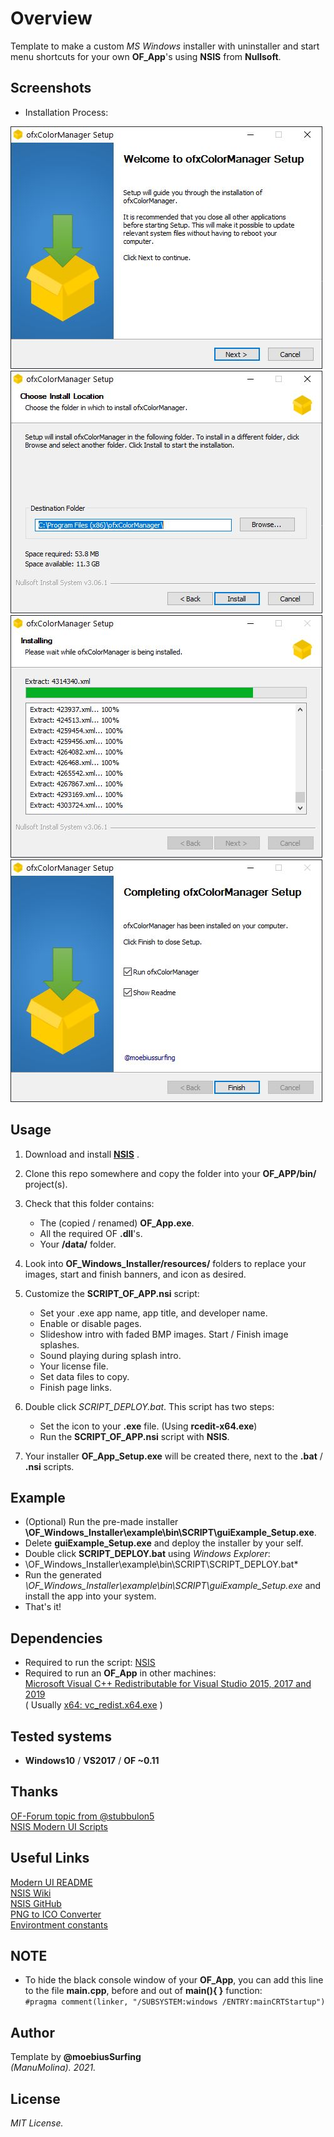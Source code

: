# Overview
Template to make a custom _MS Windows_ installer with uninstaller and start menu shortcuts for your own **OF_App**'s using **NSIS** from **Nullsoft**.

## Screenshots
* Installation Process:  

![image](/docs/readme_images/Capture1.JPG?raw=true "image")
![image](/docs/readme_images/Capture2.JPG?raw=true "image")
![image](/docs/readme_images/Capture3.JPG?raw=true "image")
![image](/docs/readme_images/Capture4.JPG?raw=true "image")

## Usage
1. Download and install [**NSIS**](https://nsis.sourceforge.io/Main_Page) .
2. Clone this repo somewhere and copy the folder into your **OF_APP/bin/** project(s). 
3. Check that this folder contains:  
    * The (copied / renamed) **OF_App.exe**.
    * All the required OF **.dll**'s.
    * Your **/data/** folder.
5. Look into **OF_Windows_Installer/resources/** folders to replace your images, start and finish banners, and icon as desired.

7. Customize the **SCRIPT_OF_APP.nsi** script:  
   * Set your .exe app name, app title, and developer name. 
   * Enable or disable pages.
   * Slideshow intro with faded BMP images. Start / Finish image splashes.
   * Sound playing during splash intro.
   * Your license file.
   * Set data files to copy.
   * Finish page links.

7. Double click *SCRIPT_DEPLOY.bat*. This script has two steps:  
    * Set the icon to your **.exe** file. (Using **rcedit-x64.exe**)  
    * Run the **SCRIPT_OF_APP.nsi** script with **NSIS**.

8. Your installer **OF_App_Setup.exe** will be created there, next to the **.bat** / **.nsi** scripts.

## Example
   * (Optional) Run the pre-made installer **\OF_Windows_Installer\example\bin\SCRIPT\guiExample_Setup.exe**.
   * Delete **guiExample_Setup.exe** and deploy the installer by your self.
   * Double click **SCRIPT_DEPLOY.bat** using *Windows Explorer*:  
   * \OF_Windows_Installer\example\bin\SCRIPT\SCRIPT_DEPLOY.bat*
   * Run the generated *\OF_Windows_Installer\example\bin\SCRIPT\guiExample_Setup.exe* and install the app into your system.  
   * That's it!

## Dependencies
* Required to run the script: [NSIS](https://nsis.sourceforge.io/Main_Page)  
* Required to run an **OF_App** in other machines:  
[Microsoft Visual C++ Redistributable for Visual Studio 2015, 2017 and 2019](https://support.microsoft.com/en-us/topic/the-latest-supported-visual-c-downloads-2647da03-1eea-4433-9aff-95f26a218cc0)  
( Usually [x64: vc_redist.x64.exe](https://aka.ms/vs/16/release/vc_redist.x64.exe) )
 
## Tested systems
- **Windows10** / **VS2017** / **OF ~0.11**

## Thanks
[OF-Forum topic from @stubbulon5](https://forum.openframeworks.cc/t/deploying-and-creating-installers-for-windows-and-macos/36887/4)  
[NSIS Modern UI Scripts](https://github.com/AnonymerNiklasistanonym/NsiWindowsInstallerExamples)  

## Useful Links
[Modern UI README](https://nsis.sourceforge.io/Docs/Modern%20UI%202/Readme.html)  
[NSIS Wiki](https://en.wikipedia.org/wiki/Nullsoft_Scriptable_Install_System)  
[NSIS GitHub](https://github.com/kichik/nsis)  
[PNG to ICO Converter](https://icoconvert.com/)  
[Environtment constants](https://stackoverflow.com/questions/9087538/is-programfiles-a-constant-declared-in-nsis-or-is-it-the-environment-variable-r/44380394#44380394)  

## NOTE
* To hide the black console window of your **OF_App**, you can add this line to the file **main.cpp**, before and out of **main(){ }** function:  
```#pragma comment(linker, "/SUBSYSTEM:windows /ENTRY:mainCRTStartup")``` 

## Author
Template by **@moebiusSurfing**  
*(ManuMolina). 2021.*

## License
*MIT License.*
